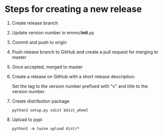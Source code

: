 Steps for creating a new release
================================

1. Create release branch

2. Update version number in emmo/__init__.py

3. Commit and push to origin

4. Push release branch to GitHub and create a pull request for merging to master

5. Once accepted, merged to master

6. Create a release on GitHub with a short release description.

   Set the tag to the version number prefixed with "v" and title to
   the version number.

7. Create distribution package

       python3 setup.py sdist bdist_wheel

8. Upload to pypi

       python3 -m twine upload dist/*
